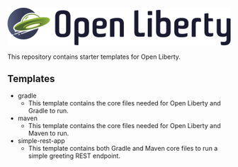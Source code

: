 ![](https://github.com/OpenLiberty/open-liberty/blob/master/logos/logo_horizontal_light_navy.png)

This repository contains starter templates for Open Liberty.
	
## Templates
 - gradle
    - This template contains the core files needed for Open Liberty and Gradle to run.
 - maven
    - This template contains the core files needed for Open Liberty and Maven to run.
  - simple-rest-app	
    - This template contains both Gradle and Maven core files to run a simple greeting REST endpoint.
